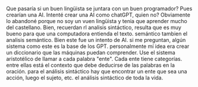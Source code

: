 

Que pasaría si un buen lingüista se juntara con un buen programador? Pues crearían una AI. Intenté crear una AI como chatGPT, quien no? Obviamente lo abandoné porque no soy un vuen lingüista y tenia que aprender mucho del castellano. Bien, recuerdan rl analisis sintáctico, resulta que es muy bueno para que una computadora entienda el texto. semántico tambien el analisis semántico. Bien este fue un intento de AI. si me preguntan, algún sistema como este es la base de los GPT. personalmente mí idea era crear un diccionario que las máquinas puedan comprender. Use el sistema aristotélico de llamar a cada palabra "ente". Cada ente tiene categorías. entre ellas está el contexto que debe deducirse de las palabras en la oración. para el análisis sintáctico hay que encontrar un ente que sea una acción, luego el sujeto, etc. el análisis sintáctico de toda la vida.
